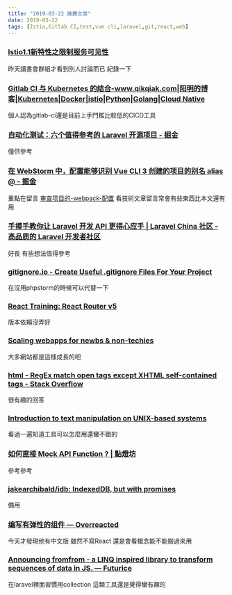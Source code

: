 ```yaml
---
title: "2019-03-22 推薦文章"
date: 2019-03-22
tags: [Istio,Gitlab CI,test,vue cli,laravel,git,react,web]
---
```


### [Istio1.1新特性之限制服务可见性](https://mp.weixin.qq.com/s/i57oi4YQbB7FvG9-pvcs1w)
昨天讀書會群組才看到別人討論而已 紀錄一下

### [Gitlab CI 与 Kubernetes 的结合-www.qikqiak.com|阳明的博客|Kubernetes|Docker|istio|Python|Golang|Cloud Native](https://www.qikqiak.com/post/gitlab-ci-k8s-cluster-feature/?hmsr=toutiao.io&utm_medium=toutiao.io&utm_source=toutiao.io)
個人認為gitlab-ci還是目前上手門檻比較低的CICD工具

### [自动化测试：六个值得参考的 Laravel 开源项目 - 掘金](https://juejin.im/post/5c94308c6fb9a070c11f8aed)
僅供參考

### [在 WebStorm 中，配置能够识别 Vue CLI 3 创建的项目的别名 alias @ - 掘金](https://juejin.im/post/5c9477ad6fb9a070ce31b050)
重點在留言
[审查项目的-webpack-配置](https://cli.vuejs.org/zh/guide/webpack.html#%E5%AE%A1%E6%9F%A5%E9%A1%B9%E7%9B%AE%E7%9A%84-webpack-%E9%85%8D%E7%BD%AE)
看技術文章留言常會有些東西比本文還有用


### [手摸手教你让 Laravel 开发 API 更得心应手 | Laravel China 社区 - 高品质的 Laravel 开发者社区](https://learnku.com/articles/25947)
好長
有些想法值得參考

### [gitignore.io - Create Useful .gitignore Files For Your Project](https://gitignore.io/)
在沒用phpstorm的時候可以代替一下

### [React Training: React Router v5](https://reacttraining.com/blog/react-router-v5/#why-the-major-version-bump)
版本依賴沒弄好

### [Scaling webapps for newbs & non-techies](https://arcentry.com/blog/scaling-webapps-for-newbs-and-non-techies/)
大多網站都是這樣成長的吧

### [html - RegEx match open tags except XHTML self-contained tags - Stack Overflow](https://stackoverflow.com/questions/1732348/regex-match-open-tags-except-xhtml-self-contained-tags)
很有趣的回答

### [Introduction to text manipulation on UNIX-based systems](https://www.ibm.com/developerworks/aix/library/au-unixtext/index.html)
看過一遍知道工具可以怎麼用還蠻不錯的

### [如何直接 Mock API Function ? | 點燈坊](https://oomusou.io/vue/unit-test/vuex/mock-api-function/)
參考參考

### [jakearchibald/idb: IndexedDB, but with promises](https://github.com/jakearchibald/idb)
備用

### [编写有弹性的组件 — Overreacted](https://overreacted.io/zh-hans/writing-resilient-components/)
今天才發現他有中文版
雖然不寫React 還是會看概念能不能搬過來用

### [Announcing fromfrom - a LINQ inspired library to transform sequences of data in JS. — Futurice](https://www.futurice.com/blog/announcing-fromfrom/)
在laravel裡面習慣用collection 這類工具還是覺得蠻有趣的
